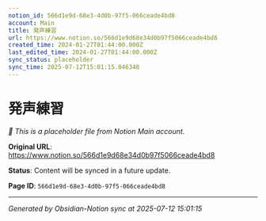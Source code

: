 ```yaml
---
notion_id: 566d1e9d-68e3-4d0b-97f5-066ceade4bd8
account: Main
title: 発声練習
url: https://www.notion.so/566d1e9d68e34d0b97f5066ceade4bd8
created_time: 2024-01-27T01:44:00.000Z
last_edited_time: 2024-01-27T01:44:00.000Z
sync_status: placeholder
sync_time: 2025-07-12T15:01:15.046348
---
```


# 発声練習

*🔄 This is a placeholder file from Notion Main account.*

**Original URL**: https://www.notion.so/566d1e9d68e34d0b97f5066ceade4bd8

**Status**: Content will be synced in a future update.

**Page ID**: `566d1e9d-68e3-4d0b-97f5-066ceade4bd8`

---

*Generated by Obsidian-Notion sync at 2025-07-12 15:01:15*

